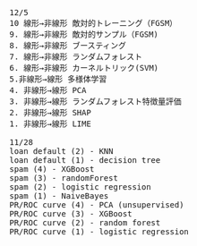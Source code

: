 <pre>
12/5
10 線形→非線形 敵対的トレーニング（FGSM）
9. 線形→非線形 敵対的サンプル（FGSM)
8. 線形→非線形 ブースティング
7. 線形→非線形 ランダムフォレスト
6. 線形→非線形 カーネルトリック(SVM)
5.非線形→線形 多様体学習
4. 非線形→線形 PCA
3. 非線形→線形 ランダムフォレスト特徴量評価
2. 非線形→線形 SHAP
1. 非線形→線形 LIME

11/28
loan default (2) - KNN
loan default (1) - decision tree
spam (4) - XGBoost
spam (3) - randomForest
spam (2) - logistic regression
spam (1) - NaiveBayes
PR/ROC curve (4) - PCA (unsupervised)
PR/ROC curve (3) - XGBoost
PR/ROC curve (2) - random forest
PR/ROC curve (1) - logistic regression
</pre>
